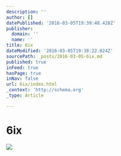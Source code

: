 ```yaml
---
description: ''
author: []
datePublished: '2016-03-05T19:39:48.428Z'
publisher:
  domain: ''
  name: ''
title: 6ix
dateModified: '2016-03-05T19:38:22.024Z'
sourcePath: _posts/2016-03-05-6ix.md
published: true
inFeed: true
hasPage: true
inNav: false
url: 6ix/index.html
_context: 'http://schema.org'
_type: Article

---
```

# 6ix
![](https://the-grid-user-content.s3-us-west-2.amazonaws.com/73e31808-4ab9-4b4c-b9c7-1ed390111ba7.png)